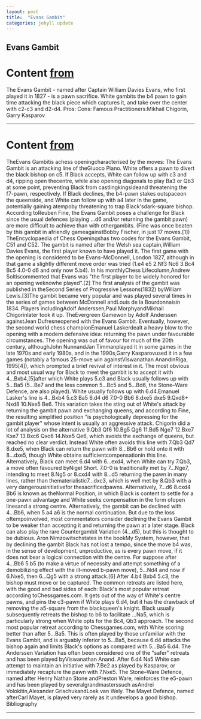 ```yaml
---
layout: post
title:  "Evans Gambit"
categories: jekyll update
---
```


## Evans Gambit
# Content [from](https://www.chess.com/openings/Giuoco-Piano-Game-Evans-Gambit)
The Evans Gambit - named after Captain William Davies Evans, who first played it in 1827 - is a pawn sacrifice. White gambits the b4 pawn to gain time attacking the black piece which captures it, and take over the center with c2-c3 and d2-d4.
Pros:
Cons:
Famous Practitioners:Mikhail Chigorin, Garry Kasparov

---

# Content [from](https://en.wikipedia.org/wiki/Evans_Gambit)

TheEvans Gambitis achess openingcharacterised by the moves:
The Evans Gambit is an attacking line of theGiuoco Piano. White offers a pawn to divert the black bishop on c5. If Black accepts, White can follow up with c3 and d4, ripping open thecentre, while also opening diagonals to play Ba3 or Qb3 at some point, preventing Black from castlingkingsideand threatening the f7-pawn, respectively. If Black declines, the b4-pawn stakes outspaceon the queenside, and White can follow up with a4 later in the game, potentially gaining atempoby threatening to trap Black'sdark-square bishop.
According toReuben Fine, the Evans Gambit poses a challenge for Black since the usual defences (playing ...d6 and/or returning the gambit pawn) are more difficult to achieve than with othergambits. (Fine was once beaten by this gambit in afriendly gameagainstBobby Fischer, in just 17 moves.[1])
TheEncyclopaedia of Chess Openingshas two codes for the Evans Gambit, C51 and C52.
The gambit is named after the Welsh sea captain,William Davies Evans, the first player known to have played it. The first game with the opening is considered to be Evans–McDonnell, London 1827, although in that game a slightly different move order was tried (1.e4 e5 2.Nf3 Nc6 3.Bc4 Bc5 4.0-0 d6 and only now 5.b4). In his monthlyChess Lifecolumn,Andrew Soltiscommented that Evans was "the first player to be widely honored for an opening weknowhe played".[2]
The first analysis of the gambit was published in theSecond Series of Progressive Lessons(1832) byWilliam Lewis.[3]The gambit became very popular and was played several times in the series of games between McDonnell andLouis de la Bourdonnaisin 1834. Players includingAdolf Anderssen,Paul MorphyandMikhail Chigorinlater took it up. TheEvergreen Gamewon by Adolf Anderssen againstJean Dufresneopened with the Evans Gambit. Eventually, however, the second world chess championEmanuel Laskerdealt a heavy blow to the opening with a modern defensive idea: returning the pawn under favourable circumstances. The opening was out of favour for much of the 20th century, althoughJohn NunnandJan Timmanplayed it in some games in the late 1970s and early 1980s, and in the 1990s,Garry Kasparovused it in a few games (notably a famous 25-move win againstViswanathan AnandinRiga, 1995[4]), which prompted a brief revival of interest in it.
The most obvious and most usual way for Black to meet the gambit is to accept it with 4...Bxb4,[5]after which White plays 5.c3 and Black usually follows up with 5...Ba5 (5...Be7 and the less common 5...Bc5 and 5...Bd6, the Stone–Ware Defence, are also played). White usually follows up with 6.d4.Emanuel Lasker's line is 4...Bxb4 5.c3 Ba5 6.d4 d6 7.0-0 Bb6 8.dxe5 dxe5 9.Qxd8+ Nxd8 10.Nxe5 Be6. This variation takes the sting out of White's attack by returning the gambit pawn and exchanging queens, and according to Fine, the resulting simplified position "is psychologically depressing for the gambit player" whose intent is usually an aggressive attack. Chigorin did a lot of analysis on the alternative 9.Qb3 Qf6 10.Bg5 Qg6 11.Bd5 Nge7 12.Bxe7 Kxe7 13.Bxc6 Qxc6 14.Nxe5 Qe6, which avoids the exchange of queens, but reached no clear verdict. Instead White often avoids this line with 7.Qb3 Qd7 8.dxe5, when Black can return the pawn with 8...Bb6 or hold onto it with 8...dxe5, though White obtains sufficientcompensationin this line.
Alternatively, Black can meet 6.d4 with 6...exd4, when White can try 7.Qb3, a move often favoured byNigel Short. 7.0-0 is traditionally met by 7...Nge7, intending to meet 8.Ng5 or 8.cxd4 with 8...d5 returning the pawn in many lines, rather than thematerialistic7...dxc3, which is well met by 8.Qb3 with a very dangerousinitiativefor thesacrificedpawns.  Alternatively, 7...d6 8.cxd4 Bb6 is known as theNormal Position, in which Black is content to settle for a one-pawn advantage and White seeks compensation in the form ofopen linesand a strong centre.
Alternatively, the gambit can be declined with 4...Bb6, when 5.a4 a6 is the normal continuation. But due to the loss oftempoinvolved, most commentators consider declining the Evans Gambit to be weaker than accepting it and returning the pawn at a later stage. Black can also play the rare Countergambit Variation (4...d5), but this is thought to be dubious.
Aron Nimzowitschstates in the bookMy System, however, that by declining the gambit Black has not lost a tempo, since the move b4 was, in the sense of development, unproductive,
as is every pawn move, if it does not bear a logical connection with the centre. For suppose after 4...Bb6 5.b5 (to make a virtue of necessity and attempt something of a demobilizing effect with the ill-moved b-pawn move), 5...Nd4 and now if 6.Nxe5, then 6...Qg5 with a strong attack.[6]
After 4.b4 Bxb4 5.c3, the bishop must move or be captured. The common retreats are listed here, with the good and bad sides of each:
Black's most popular retreat according toChessgames.com. It gets out of the way of White's centre pawns, and pins the c3-pawn if White plays 6.d4, but it has the drawback of removing the a5-square from the blackqueen's knight. Black usually subsequently retreats the bishop to b6 to facilitate ...Na5, which is particularly strong when White opts for the Bc4, Qb3 approach.
The second most popular retreat according to Chessgames.com, with White scoring better than after 5...Ba5. This is often played by those unfamiliar with the Evans Gambit, and is arguably inferior to 5...Ba5, because 6.d4 attacks the bishop again and limits Black's options as compared with 5...Ba5 6.d4.
The Anderssen Variation has often been considered one of the "safer" retreats and has been played byViswanathan Anand. After 6.d4 Na5 White can attempt to maintain an initiative with 7.Be2 as played by Kasparov, or immediately recapture the pawn with 7.Nxe5.
The Stone–Ware Defence, named after Henry Nathan Stone andPreston Ware, reinforces the e5-pawn and has been played by severalgrandmasterssuch asAndrei Volokitin,Alexander GrischukandLoek van Wely.
The Mayet Defence, named afterCarl Mayet, is played very rarely as it undevelops a good bishop.
Bibliography

---


